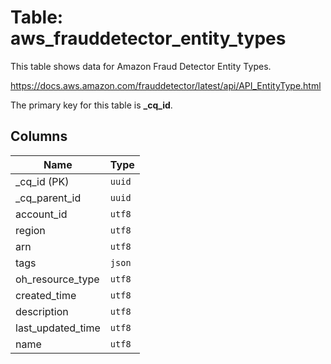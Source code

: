 # Table: aws_frauddetector_entity_types

This table shows data for Amazon Fraud Detector Entity Types.

https://docs.aws.amazon.com/frauddetector/latest/api/API_EntityType.html

The primary key for this table is **_cq_id**.

## Columns

| Name          | Type          |
| ------------- | ------------- |
|_cq_id (PK)|`uuid`|
|_cq_parent_id|`uuid`|
|account_id|`utf8`|
|region|`utf8`|
|arn|`utf8`|
|tags|`json`|
|oh_resource_type|`utf8`|
|created_time|`utf8`|
|description|`utf8`|
|last_updated_time|`utf8`|
|name|`utf8`|